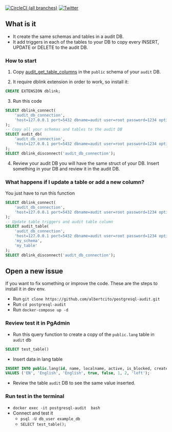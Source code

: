 [![CircleCI (all branches)](https://img.shields.io/circleci/project/github/albertcito/postgresql-audit.svg)](https://circleci.com/gh/albertcito/postgresql-audit) [![Twitter](https://img.shields.io/twitter/url?style=social)](https://twitter.com/intent/tweet?text=Cool%20Postgres%20DB%20Audit%20repository&url=https%3A%2F%2Fgithub.com%2Falbertcito%2Fpostgresql-audit%2F&hashtags=postgres)


## What is it

- It create the same schemas and tables in a audit DB.
- It add triggers in each of the tables to your DB to copy every INSERT, UPDATE or DELETE to the audit DB.

### How to start

1. Copy [audit_get_table_columns](db_init/audit_get_table_columns.sql) in the `public` schema of your `audit` DB.

2. It require dblink extension in order to work, so install it:
```sql
CREATE EXTENSION dblink;
```
3. Run this code
```sql
SELECT dblink_connect(
	'audit_db_connection',
	'host=127.0.0.1 port=5432 dbname=audit user=root password=1234 options=-csearch_path='
);
-- Copy all your schemas and tables to the audit DB
SELECT audit_db(
	'audit_db_connection',
	'host=127.0.0.1 port=5432 dbname=audit user=root password=1234 options=-csearch_path='
);
SELECT dblink_disconnect('audit_db_connection');
```
4. Review your audit DB you will have the same struct of your DB. Insert something in your DB and review it in the audit DB.

### What happens if I update a table or add a new column?

You just have to run this function
```sql
SELECT dblink_connect(
	'audit_db_connection',
	'host=127.0.0.1 port=5432 dbname=audit user=root password=1234 options=-csearch_path='
);
-- Update table triggers and audit table column
SELECT audit_table(
	'audit_db_connection',
	'host=127.0.0.1 port=5432 dbname=audit user=root password=1234 options=-csearch_path=',
	'my_schema',
	'my_table'
);
SELECT dblink_disconnect('audit_db_connection');
```

## Open a new issue

If you want to fix something or improve the code. These are the steps to install it in dev env.

- Run `git clone https://github.com/albertcito/postgresql-audit.git`
- Run `cd postgresql-audit`
- Run `docker-compose up -d`

### Review test it in PgAdmin
- Run this query function to create a copy of the `public.lang` table in `audit` db
``` sql
SELECT test_table()
```
- Insert data in lang table
```sql
INSERT INTO public.lang(id, name, localname, active, is_blocked, created_by, updated_by, type)
VALUES ('EN', 'English', 'English', true, false, 1, 2, 'left');
```

- Review the table `audit` DB to see the same value inserted.

### Run test in the terminal

- `docker exec -it postgresql-audit  bash`
- Connect and test it
	- `psql -U db_user example_db`
	- `SELECT test_table();`
